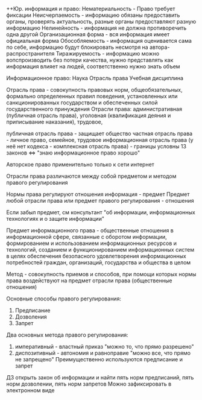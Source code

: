 ++Юр. информация и право:
Нематериальность - Право требует фиксации
Неисчерпаемость - информацию обязаны предоставить органы, проверять актуальность, разные органы предоставляют разную информацию
Нелинейность - информация не должна противоречить одна другой
Организационная форма - вся информация имеет официальная форма
Обособляемость - информация оценивается сама по себе, информацию будут блокировать несмотря на автора-распространителя
Тиражируемость - информацию можно вопспроизводить без потери качества, нужно представлять как информация влияет на людей, соответственно нужно знать объем

Информационное право:
Наука
Отрасль права
Учебная дисциплина

Отрасль права - совокупность правовых норм, общеобязательных, формально определенных правил поведения, установленных или санкционированных государством и обеспеченных силой государственного принуждения 
Отрасли права: административная (публичная отрасль права), уголовная (квалификация деяния и приписывание наказания), трудовое, 

публичная отрасль права - защищает общество
частная отрасль права - личное право, семейное, трудовое
информационная отрасль права (у неё нет кодекса - комплексная отрасль права) - 
границы условны
13 законов <=> "знаю информационное право хорошо"

Авторское право применительно только к сети интернет

Отрасли права различаются между собой предметом и методом правого регулирования

Нормы права регулируют отношения
информация - предмет
Предмет любой отрасли права или предмет правого регулирования - отношения 

Если забыл предмет, см консультант "об информации, информационных технологиях и о защите информации"

Предмет информационного права - общественные отношения в информационной сфере, связанные с оборотом информации, формированием и использованием информационных ресурсов и технологий, созданием и функционированием информационных систем в целях обеспечения безопасного удовлетворения информационных потребностей граждан, организаций, государства и общества в целом

Метод - совокупность приемов и способов, при помощи которых нормы права воздействуют на предмет отрасли права (общественные отношения)

Основные способы правого регулирования:
1) Предписание
2) Дозволения
3) Запрет

Два основных метода правого регулирования:
1) императивный - властный приказ "можно то, что прямо разрешено"
2) диспозитивный - автономия и равноправие "можно все, что прямо не запрещено"
Преимущественно используются предписание и запрет

ДЗ открыть закон об информации и найти пять норм предписаний, пять норм дозволении, пять норм запретов
Можно зафиксировать в электронном виде